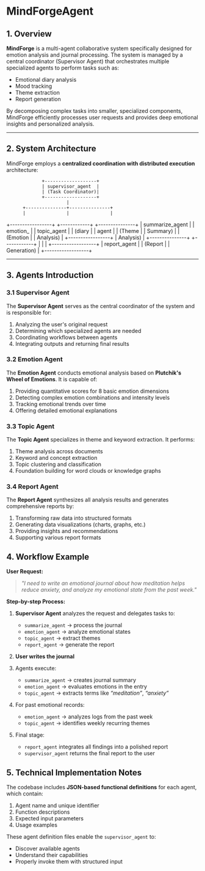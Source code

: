 # MindForgeAgent

## 1. Overview

**MindForge** is a multi-agent collaborative system specifically designed for emotion analysis and journal processing. The system is managed by a central coordinator (Supervisor Agent) that orchestrates multiple specialized agents to perform tasks such as:

- Emotional diary analysis  
- Mood tracking  
- Theme extraction  
- Report generation  

By decomposing complex tasks into smaller, specialized components, MindForge efficiently processes user requests and provides deep emotional insights and personalized analysis.

---

## 2. System Architecture

MindForge employs a **centralized coordination with distributed execution** architecture:



                 +-------------------+
                 | supervisor_agent  |
                 | (Task Coordinator)|
                 +-------------------+
                          |
          +---------------+---------------+
          |               |               |
+-----------------+ +------------+ +---------------+
| summarize_agent | | emotion_   | | topic_agent   |
| (diary        | | agent      | | (Theme        |
|  Summary)       | | (Emotion   | |  Analysis)    |
+-----------------+ |  Analysis) | +---------------+
                    +------------+         |
                          |                |
                    +------------------+
                    | report_agent     |
                    | (Report          |
                    |  Generation)     |
                    +------------------+


---

## 3. Agents Introduction

### 3.1 Supervisor Agent

The **Supervisor Agent** serves as the central coordinator of the system and is responsible for:

1. Analyzing the user's original request  
2. Determining which specialized agents are needed  
3. Coordinating workflows between agents  
4. Integrating outputs and returning final results  


### 3.2 Emotion Agent

The **Emotion Agent** conducts emotional analysis based on **Plutchik's Wheel of Emotions**. It is capable of:

1. Providing quantitative scores for 8 basic emotion dimensions  
2. Detecting complex emotion combinations and intensity levels  
3. Tracking emotional trends over time  
4. Offering detailed emotional explanations  


### 3.3 Topic Agent

The **Topic Agent** specializes in theme and keyword extraction. It performs:

1. Theme analysis across documents  
2. Keyword and concept extraction  
3. Topic clustering and classification  
4. Foundation building for word clouds or knowledge graphs  


### 3.4 Report Agent

The **Report Agent** synthesizes all analysis results and generates comprehensive reports by:

1. Transforming raw data into structured formats  
2. Generating data visualizations (charts, graphs, etc.)  
3. Providing insights and recommendations  
4. Supporting various report formats  


## 4. Workflow Example

**User Request:**

> _"I need to write an emotional journal about how meditation helps reduce anxiety, and analyze my emotional state from the past week."_

**Step-by-step Process:**

1. **Supervisor Agent** analyzes the request and delegates tasks to:
   - `summarize_agent` → process the journal
   - `emotion_agent` → analyze emotional states
   - `topic_agent` → extract themes
   - `report_agent` → generate the report  

2. **User writes the journal**

3. Agents execute:
   - `summarize_agent` → creates journal summary  
   - `emotion_agent` → evaluates emotions in the entry  
   - `topic_agent` → extracts terms like _“meditation”_, _“anxiety”_

4. For past emotional records:
   - `emotion_agent` → analyzes logs from the past week  
   - `topic_agent` → identifies weekly recurring themes  

5. Final stage:
   - `report_agent` integrates all findings into a polished report  
   - `supervisor_agent` returns the final report to the user  


## 5. Technical Implementation Notes

The codebase includes **JSON-based functional definitions** for each agent, which contain:

1. Agent name and unique identifier  
2. Function descriptions  
3. Expected input parameters  
4. Usage examples  

These agent definition files enable the `supervisor_agent` to:

- Discover available agents  
- Understand their capabilities  
- Properly invoke them with structured input  

